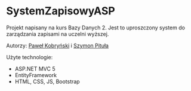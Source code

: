 # SystemZapisowyASP

Projekt napisany na kurs Bazy Danych 2. Jest to uproszczony system do zarządzania zapisami na uczelni wyższej.

Autorzy: [Paweł Kobryński](https://github.com/blc132)  i [Szymon Pituła](https://github.com/JJMPdsk) 

Użyte technologie:
  - ASP.NET MVC 5
  - EntityFramework
  - HTML, CSS, JS, Bootstrap
